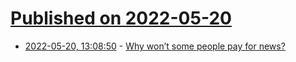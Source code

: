 # [Published on 2022-05-20](index.md)

* [2022-05-20, 13:08:50](https://news.ycombinator.com/item?id=31446884) - [Why won’t some people pay for news?](https://www.niemanlab.org/2022/05/why-wont-some-people-pay-for-news/)

